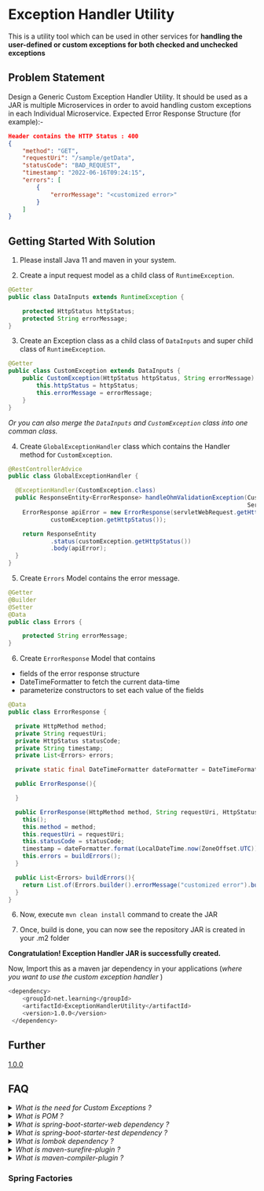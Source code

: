 # Exception Handler Utility

This is a utility tool which can be used in other services for **handling the user-defined or custom exceptions for both checked and unchecked exceptions**

## Problem Statement

Design a Generic Custom Exception Handler Utility.
It should be used as a JAR is multiple Microservices in order to avoid handling custom exceptions in each Individual Microservice. 
Expected Error Response Structure (for example):-
```json
Header contains the HTTP Status : 400
{
    "method": "GET",
    "requestUri": "/sample/getData",
    "statusCode": "BAD_REQUEST",
    "timestamp": "2022-06-16T09:24:15",
    "errors": [
        {
            "errorMessage": "<customized error>"
        }
    ]
}
```

## Getting Started With Solution


1. Please install Java 11 and maven in your system.

2. Create a input request model as a child class of `RuntimeException`.
```java
@Getter
public class DataInputs extends RuntimeException {

    protected HttpStatus httpStatus;
    protected String errorMessage;
} 
```
3. Create an Exception class as a child class of `DataInputs` and super child class of `RuntimeException`.
```java
@Getter
public class CustomException extends DataInputs {
    public CustomException(HttpStatus httpStatus, String errorMessage) {
        this.httpStatus = httpStatus;
        this.errorMessage = errorMessage;
    }
}
```
<I>Or you can also merge the `DataInputs` and `CustomException` class into one comman class. </I>

4. Create `GlobalExceptionHandler` class which contains the Handler method for `CustomException`.
```java
@RestControllerAdvice
public class GlobalExceptionHandler {

  @ExceptionHandler(CustomException.class)
  public ResponseEntity<ErrorResponse> handleOhmValidationException(CustomException customException,
                                                                    ServletWebRequest servletWebRequest) {
    ErrorResponse apiError = new ErrorResponse(servletWebRequest.getHttpMethod(), servletWebRequest.getRequest().getRequestURI(),
            customException.getHttpStatus());

    return ResponseEntity
            .status(customException.getHttpStatus())
            .body(apiError);
  }
} 
```
5. Create `Errors` Model contains the error message.
```java
@Getter
@Builder
@Setter
@Data
public class Errors {

    protected String errorMessage;
}
```

6. Create `ErrorResponse` Model that contains 
* fields of the error response structure
* DateTimeFormatter to fetch the current data-time
* parameterize constructors to set each value of the fields
```java
@Data
public class ErrorResponse {

  private HttpMethod method;
  private String requestUri;
  private HttpStatus statusCode;
  private String timestamp;
  private List<Errors> errors;

  private static final DateTimeFormatter dateFormatter = DateTimeFormatter.ofPattern("yyyy-MM-dd'T'HH:mm:ss");

  public ErrorResponse(){

  }

  public ErrorResponse(HttpMethod method, String requestUri, HttpStatus statusCode) {
    this();
    this.method = method;
    this.requestUri = requestUri;
    this.statusCode = statusCode;
    timestamp = dateFormatter.format(LocalDateTime.now(ZoneOffset.UTC));
    this.errors = buildErrors();
  }

  public List<Errors> buildErrors(){
    return List.of(Errors.builder().errorMessage("customized error").build());
  }
} 
```


6. Now, execute `mvn clean install` command to create the JAR

4. Once, build is done, you can now see the repository JAR is created in your .m2 folder

**Congratulation! Exception Handler JAR is successfully created.** 

Now, Import this as a maven jar dependency in your applications
(_where you want to use the custom exception handler_ )
```bash
<dependency>
    <groupId>net.learning</groupId>
    <artifactId>ExceptionHandlerUtility</artifactId>
    <version>1.0.0</version>
 </dependency>
```

[//]: # (## References)

## Further

[1.0.0](https://github.com/KomalJayswal/Exception-Handler-Utlity/tree/version_1.0.0)

## FAQ

<details>
    <summary><I>What is the need for Custom Exceptions ?</I></summary>

Inbuilt Exceptions Handling Mechanism in Java covers almost all general exceptions that are bound to happen in programming.
However, we sometimes need to supplement these standard exceptions with our own

These are the main reasons for introducing custom exceptions :

- **Flexibility** : to Customize the Error Response Structure of all the Exsisting Standard Exceptions.

- **Business logic exceptions** : exceptions that are specific to the business logic and workflow. These help the application users or the developers understand what the exact problem is.
  To catch and provide specific treatment to a subset of existing Java exceptions.

- **Handles unchecked Exceptions** : For all the unknown exceptions, we can generalize them

- **New HTTP Status Series** : We can extend the HTTP status after 4XX and 5XX series
</details>

<details>
    <summary><I>What is POM ?</I></summary>
A Project Object Model or POM is the fundamental unit of work in Maven. It is an XML file that contains information about the project and configuration details used by Maven to build the project.
</details>

<details>
    <summary><I>What is spring-boot-starter-web dependency ?</I></summary>

Starter for building web, including RESTful, applications using Spring MVC. Uses Tomcat as the default embedded container.

```xml
<dependency>
    <groupId>org.springframework.boot</groupId>
    <artifactId>spring-boot-starter-web</artifactId>
</dependency>
```
</details>

<details>
    <summary><I>What is spring-boot-starter-test dependency ?</I></summary>

Starter for testing Spring Boot applications with libraries including JUnit Jupiter, Hamcrest and Mockito

```xml
<dependency>
    <groupId>org.springframework.boot</groupId>
    <artifactId>spring-boot-starter-test</artifactId>
</dependency>
```
</details>

<details>
    <summary><I>What is lombok dependency ?</I></summary>

Automatic generation of getters, setters, equals, hashCode and toString, and more!

```xml
<dependency>
    <groupId>org.projectlombok</groupId>
    <artifactId>lombok</artifactId>
</dependency>
```
</details>

<details>
    <summary><I>What is maven-surefire-plugin ?</I></summary>

The Surefire Plugin is used during the test phase of the build lifecycle to execute the unit tests of an application.

```xml
<plugin>
    <groupId>org.apache.maven.plugins</groupId>
    <artifactId>maven-surefire-plugin</artifactId>
</plugin>
```
</details>

<details>
    <summary><I>What is maven-compiler-plugin ?</I></summary>

The Compiler Plugin is used to compile the sources of your project. <br>
This plugin has two goals (which are already bound to specific phases of the default lifecycle) : <br>
* compile – compile main source files. <br>
* testCompile – compile test source files

```xml
<plugin>
    <groupId>org.apache.maven.plugins</groupId>
    <artifactId>maven-compiler-plugin</artifactId>
</plugin>
```
</details>

### Spring Factories








